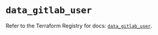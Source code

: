 # `data_gitlab_user`

Refer to the Terraform Registry for docs: [`data_gitlab_user`](https://registry.terraform.io/providers/gitlabhq/gitlab/17.8.0/docs/data-sources/user).
